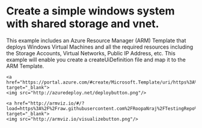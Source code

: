 # Create a simple windows system with shared storage and vnet.

This example includes an Azure Resource Manager (ARM) Template that deploys Windows Virtual Machines and all the required resources including the Storage Accounts, Virtual Networks, Public IP Address, etc. This example will enable you create a createUiDefinition file and map it to the ARM Template. 

	<a href="https://portal.azure.com/#create/Microsoft.Template/uri/https%3A%2F%2Fraw.githubusercontent.com%2FRoopaNraj%2FTestingRepo%2Fmaster%2FmainTemplate.json" target="_blank">
    <img src="http://azuredeploy.net/deploybutton.png"/>
</a>

	<a href="http://armviz.io/#/?load=https%3A%2F%2Fraw.githubusercontent.com%2FRoopaNraj%2FTestingRepo%2Fmaster%2FmainTemplate.json" target="_blank">
    <img src="http://armviz.io/visualizebutton.png"/>
</a>


